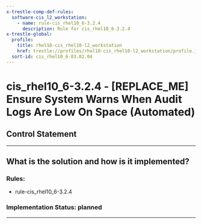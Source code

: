 ```yaml
---
x-trestle-comp-def-rules:
  software-cis_l2_workstation:
    - name: rule-cis_rhel10_6-3.2.4
      description: Rule for cis_rhel10_6-3.2.4
x-trestle-global:
  profile:
    title: rhel10-cis_rhel10-l2_workstation
    href: trestle://profiles/rhel10-cis_rhel10-l2_workstation/profile.json
  sort-id: cis_rhel10_6-03.02.04
---
```


# cis_rhel10_6-3.2.4 - \[REPLACE_ME\] Ensure System Warns When Audit Logs Are Low On Space (Automated)

## Control Statement

______________________________________________________________________

## What is the solution and how is it implemented?

<!-- For implementation status enter one of: implemented, partial, planned, alternative, not-applicable -->

<!-- Note that the list of rules under ### Rules: is read-only and changes will not be captured after assembly to JSON -->

<!-- Add control implementation description here for control: cis_rhel10_6-3.2.4 -->

### Rules:

  - rule-cis_rhel10_6-3.2.4

### Implementation Status: planned

______________________________________________________________________
